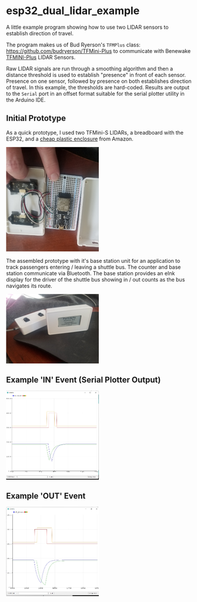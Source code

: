 # esp32_dual_lidar_example

A little example program showing how to use two LIDAR sensors to establish direction of travel. 

The program makes us of Bud Ryerson's `TFMPlus` class: https://github.com/budryerson/TFMini-Plus to communicate with Benewake [TFMINI-Plus](http://en.benewake.com/product/detail/5c345cd0e5b3a844c472329b.html) LIDAR Sensors.

Raw LIDAR signals are run through a smoothing algorithm and then a distance threshold is used to establish "presence" in front of each sensor. Presence on one sensor, followed by presence on both establishes direction of travel. In this example, the thresholds are hard-coded. Results are output to the `Serial` port in an offset format suitable for the serial plotter utility in the Arduino IDE.

## Initial Prototype

As a quick prototype, I used two TFMini-S LIDARs, a breadboard with the ESP32, and a [cheap plastic enclosure](https://www.amazon.com/gp/product/B073Y7RHQ4?th=1) from Amazon.  

<img src="/doc/proto1.jpg" width="50%" />

The assembled prototype with it's base station unit for an application to track passengers entering / leaving a shuttle bus. The counter and base station communicate via Bluetooth. The base station provides an eInk display for the driver of the shuttle bus showing in / out counts as the bus navigates its route.

<img src="/doc/proto2.jpg" width="50%" />

## Example 'IN' Event (Serial Plotter Output)

<img src="/doc/in_event.jpg" width="50%" />

## Example 'OUT' Event 

<img src="/doc/out_event.jpg" width="50%" />

